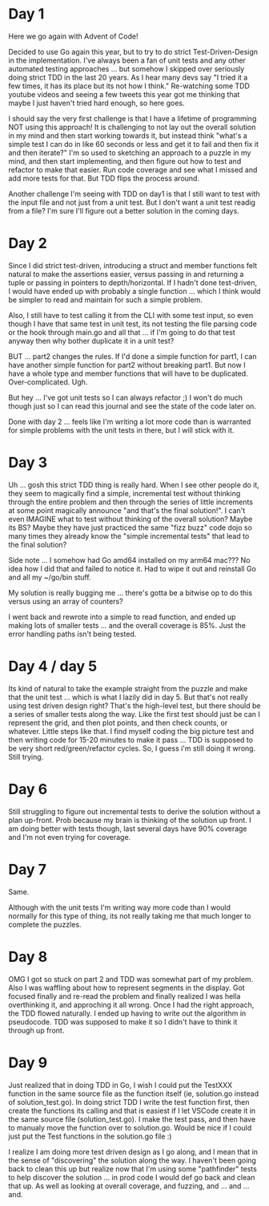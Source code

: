 # Day 1

Here we go again with Advent of Code!

Decided to use Go again this year, but to try to do strict Test-Driven-Design in the implementation.  I've always been a fan of unit tests and any other automated testing approaches ... but somehow I skipped over seriously doing strict TDD in the last 20 years.  As I hear many devs say "I tried it a few times, it has its place but its not how I think."  Re-watching some TDD youtube videos and seeing a few tweets this year got me thinking that maybe I just haven't tried hard enough, so here goes.

I should say the very first challenge is that I have a lifetime of programming NOT using this approach!  It is challenging to not lay out the overall solution in my mind and then start working towards it, but instead think "what's a simple test I can do in like 60 seconds or less and get it to fail and then fix it and then iterate?"  I'm so used to sketching an approach to a puzzle in my mind, and then start implementing, and then figure out how to test and refactor to make that easier.  Run code coverage and see what I missed and add more tests for that.  But TDD flips the process around.

Another challenge I'm seeing with TDD on day1 is that I still want to test with the input file and not just from a unit test.  But I don't want a unit test readig from a file?  I'm sure I'll figure out a better solution in the coming days.

# Day 2

Since I did strict test-driven, introducing a struct and member functions felt natural to make the assertions easier, versus passing in and returning a tuple or passing in pointers to depth/horizontal. If I hadn't done test-driven, I would have ended up with probably a single function ... which I think would be simpler to read and maintain for such a simple problem. 

Also, I still have to test calling it from the CLI with some test input, so even though I have that same test in unit test, its not testing the file parsing code or the hook through main.go and all that ... if I'm going to do that test anyway then why bother duplicate it in a unit test? 

BUT ... part2 changes the rules.  If I'd done a simple function for part1, I can have another simple function for part2 without breaking part1.  But now I have a whole type and member functions that will have to be duplicated.  Over-complicated.  Ugh.

But hey ... I've got unit tests so I can always refactor ;) I won't do much though just so I can read this journal and see the state of the code later on.

Done with day 2 ... feels like I'm writing a lot more code than is warranted for simple problems with the unit tests in there, but I will stick with it.  

# Day 3 

Uh ... gosh this strict TDD thing is really hard.  When I see other people do it, they seem to magically find a simple, incremental test without thinking through the entire problem and then through the series of little increments at some point magically announce "and that's the final solution!".  I can't even IMAGINE what to test without thinking of the overall solution?  Maybe its BS?  Maybe they have just practiced the same "fizz buzz" code dojo so many times they already know the "simple incremental tests" that lead to the final solution?

Side note ... I somehow had Go amd64 installed on my arm64 mac???  No idea how I did that and failed to notice it.  Had to wipe it out and reinstall Go and all my ~/go/bin stuff.

My solution is really bugging me ... there's gotta be a bitwise op to do this versus using an array of counters?

I went back and rewrote into a simple to read function, and ended up making lots of smaller tests ... and the overall coverage is 85%.  Just the error handling paths isn't being tested.  

# Day 4 / day 5

Its kind of natural to take the example straight from the puzzle and make that the unit test ... which is what I lazily did in day 5.  But that's not really using test driven design right?  That's the high-level test, but there should be a series of smaller tests along the way.  Like the first test should just be can I represent the grid, and then plot points, and then check counts, or whatever.  Little steps like that.  I find myself coding the big picture test and then writing code for 15-20 minutes to make it pass ... TDD is supposed to be very short red/green/refactor cycles.  So, I guess i'm still doing it wrong.  Still trying.

# Day 6

Still struggling to figure out incremental tests to derive the solution without a plan up-front.  Prob because my brain is thinking of the solution up front.  I am doing better with tests though, last several days have 90% coverage and I'm not even trying for coverage.  

# Day 7

Same.

Although with the unit tests I'm writing way more code than I would normally for this type of thing, its not really taking me that much longer to complete the puzzles.

# Day 8

OMG I got so stuck on part 2 and TDD was somewhat part of my problem.  Also I was waffling about how to represent segments in the display.  Got focused finally and re-read the problem and finally realized I was hella overthinking it, and approching it all wrong.  Once I had the right approach, the TDD flowed naturally.  I ended up having to write out the algorithm in pseudocode.  TDD was supposed to make it so I didn't have to think it through up front.

# Day 9

Just realized that in doing TDD in Go, I wish I could put the TestXXX function in the same source file as the function itself (ie, solution.go instead of solution_test.go).  In doing strict TDD I write the test function first, then create the functions its calling and that is easiest if I let VSCode create it in the same source file (solution_test.go).  I make the test pass, and then have to manualy move the function over to solution.go.  Would be nice if I could just put the Test functions in the solution.go file :) 

I realize I am doing more test driven design as I go along, and I mean that in the sense of "discovering" the solution along the way.  I haven't been going back to clean this up but realize now that I'm using some "pathfinder" tests to help discover the solution ... in prod code I would def go back and clean that up.  As well as looking at overall coverage, and fuzzing, and ... and ... and.

